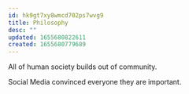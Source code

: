 ```yaml
---
id: hk9gt7xy8wmcd702ps7wvg9
title: Philosophy
desc: ""
updated: 1655680822611
created: 1655680779689
---
```


All of human society builds out of community.

Social Media convinced everyone they are important.
